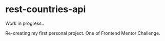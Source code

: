 # rest-countries-api
Work in progress..

Re-creating my first personal project. One of Frontend Mentor Challenge.
